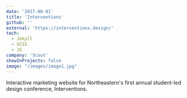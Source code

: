 ```yaml
---
date: '2017-08-01'
title: 'Interventions'
github: ''
external: 'https://interventions.design/'
tech:
  - Jekyll
  - SCSS
  - JS
company: 'Scout'
showInProjects: false
image: "/images/image1.jpg"
---
```


Interactive marketing website for Northeastern's first annual student-led design conference, Interventions.
